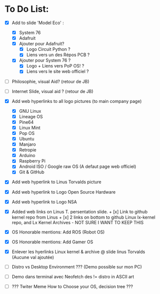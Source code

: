 # To Do List:

- [x] Add to slide 'Model Eco' :
    + [X] System 76
    + [X] Adafruit
    - [x] Ajouter pour Adafruit?
        + [x] Logo Circuit Python ?
        + [x] Liens vers un des Répos PCB ?
    - [x] Ajouter pour System 76 ?
        + [x] Logo + Liens vers PoP OS! ?
        + [x] Liens vers le site web officiel ?

- [ ] Philosophie, visual Aid? (retour de JB)
- [ ] Internet Slide, visual aid ? (retour de JB)

- [x] Add web hyperlinks to all logo pictures (to main company page)
    + [x] GNU Linux
    + [x] Lineage OS
    + [x] Pine64
    + [x] Linux Mint
    + [x] Pop OS
    + [x] Ubuntu
    + [x] Manjaro
    + [x] Retropie
    + [x] Arduino
    + [x] Raspberry Pi
    + [x] Android ISO / Google raw OS (A defaut page web officiel)
    + [x] Git & GitHub
- [x] Add web hyperlink to Linus Torvalds picture
- [x] Add web hyperlink to Logo Open Source Hardware
- [x] Add web hyperlink to Logo NSA
- [x] Added web links on Linus T. persentation slide.
        + [x] Link to github kernel repo from Linus
        + [x] 2 links on bottom to github Linux lx-kernel repo, and Lx Kernel Archives
            - NOT SURE I WANT TO KEEP THIS
- [x] OS Honorable mentions: Add ROS (Robot OS)
- [x] OS Honorable mentions: Add Gamer OS
- [x] Enlever les hyerlinks Linux kernel & archive @ slide linus Torvalds (Aucune val ajoutée)
- [ ] Distro vs Desktop Environment ??? (Demo possible sur mon PC)
- [ ] Demo dans terminal avec Neofetch des != distro in ASCII art
- [ ] ??? Twiter Meme How to Choose your OS, decision tree ???
